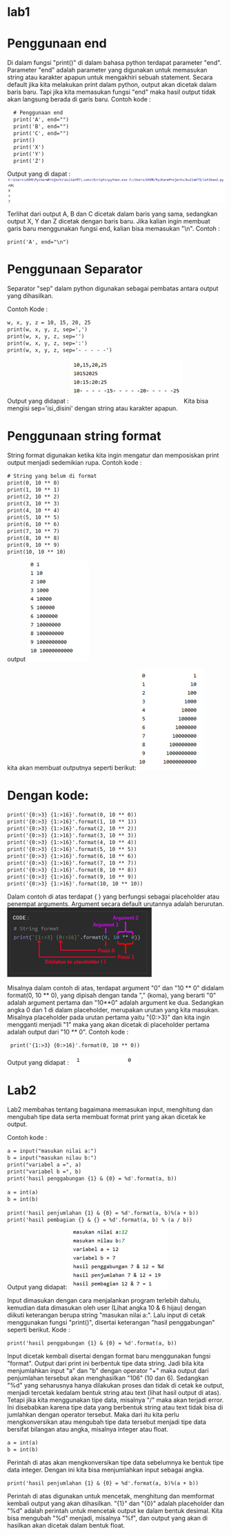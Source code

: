 # lab1
# Penggunaan end
Di dalam fungsi "print()" di dalam bahasa python terdapat parameter "end". Parameter "end" adalah parameter yang digunakan untuk memasukan string atau karakter apapun untuk mengakhiri sebuah statement. Secara default jika kita melakukan print dalam python, output akan dicetak dalam baris baru. Tapi jika kita memasukan fungsi "end" maka hasil output tidak akan langsung berada di garis baru. Contoh kode :

      # Penggunaan end  
      print('A', end="")  
      print('B', end="")  
      print('C', end="")  
      print()  
      print('X')  
      print('Y')  
      print('Z')
      
Output yang di dapat :
![](https://github.com/aditya-sultan/latihan2/blob/master/Capture.PNG)
 
Terlihat dari output A, B dan C dicetak dalam baris yang sama, sedangkan output X, Y dan Z dicetak dengan baris baru. Jika kalian ingin membuat garis baru menggunakan fungsi end, kalian bisa memasukan "\n".
Contoh :

    print('A', end="\n") 

# Penggunaan Separator
Separator "sep" dalam python digunakan sebagai pembatas antara output yang dihasilkan.

Contoh Kode :

    w, x, y, z = 10, 15, 20, 25  
    print(w, x, y, z, sep=',')  
    print(w, x, y, z, sep='')  
    print(w, x, y, z, sep=':')  
    print(w, x, y, z, sep='- - - - -')

Output yang didapat :
![](https://github.com/aditya-sultan/latihan2/blob/master/Capture1.PNG)
Kita bisa mengisi sep='isi_disini' dengan string atau karakter apapun.

# Penggunaan string format
String format digunakan ketika kita ingin mengatur dan memposiskan print output menjadi sedemikian rupa.
Contoh kode :
  
    # String yang belum di format
    print(0, 10 ** 0)  
    print(1, 10 ** 1)  
    print(2, 10 ** 2)  
    print(3, 10 ** 3)  
    print(4, 10 ** 4)  
    print(5, 10 ** 5)  
    print(6, 10 ** 6)  
    print(7, 10 ** 7)  
    print(8, 10 ** 8)  
    print(9, 10 ** 9)  
    print(10, 10 ** 10)
    
 output
 ![](https://github.com/aditya-sultan/latihan2/blob/master/Capture2.PNG)
 
 kita akan membuat outputnya seperti berikut:
 ![](https://github.com/aditya-sultan/latihan2/blob/master/Capture3.PNG)
 
 # Dengan kode:
 
    print('{0:>3} {1:>16}'.format(0, 10 ** 0))  
    print('{0:>3} {1:>16}'.format(1, 10 ** 1))  
    print('{0:>3} {1:>16}'.format(2, 10 ** 2))  
    print('{0:>3} {1:>16}'.format(3, 10 ** 3))  
    print('{0:>3} {1:>16}'.format(4, 10 ** 4))  
    print('{0:>3} {1:>16}'.format(5, 10 ** 5))  
    print('{0:>3} {1:>16}'.format(6, 10 ** 6))  
    print('{0:>3} {1:>16}'.format(7, 10 ** 7))  
    print('{0:>3} {1:>16}'.format(8, 10 ** 8))  
    print('{0:>3} {1:>16}'.format(9, 10 ** 9))  
    print('{0:>3} {1:>16}'.format(10, 10 ** 10))
    
Dalam contoh di atas terdapat { } yang berfungsi sebagai placeholder atau penempat arguments. Argument secara default urutannya adalah berurutan.
![](https://github.com/aditya-sultan/latihan2/blob/master/6_Output_String-f.png)

Misalnya dalam contoh di atas, terdapat argument "0" dan "10 ** 0" didalam format(0, 10 ** 0), yang dipisah dengan tanda "," (koma), yang berarti "0" adalah argument pertama dan "10**0" adalah argument ke dua. Sedangkan angka 0 dan 1 di dalam placeholder, merupakan urutan yang kita masukan. Misalnya placeholder pada urutan pertama yaitu "{0:>3}" dan kita ingin mengganti menjadi "1" maka yang akan dicetak di placeholder pertama adalah output dari "10 ** 0". Contoh kode :

     print('{1:>3} {0:>16}'.format(0, 10 ** 0))
     
 Output yang didapat :
 ![](https://github.com/aditya-sultan/latihan2/blob/master/Capture4.PNG)
 
 # Lab2
 
Lab2 membahas tentang bagaimana memasukan input, menghitung dan mengubah tipe data serta membuat format print yang akan dicetak ke output.

Contoh kode :

    a = input("masukan nilai a:")
    b = input("masukan nilau b:")
    print("variabel a =", a)
    print("variabel b =", b)
    print('hasil penggabungan {1} & {0} = %d'.format(a, b))

    a = int(a)
    b = int(b)

    print('hasil penjumlahan {1} & {0} = %d'.format(a, b)%(a + b))
    print('hasil pembagian {} & {} = %d'.format(a, b) % (a / b))
    
 Output yang didapat:
 ![](https://github.com/aditya-sultan/latihan2/blob/master/Capture5.PNG)
 
Input dimasukan dengan cara menjalankan program terlebih dahulu, kemudian data dimasukan oleh user (Lihat angka 10 & 6 hijau) dengan diikuti keterangan berupa string "masukan nilai a:". Lalu input di cetak menggunakan fungsi "print()", disertai keterangan "hasil penggabungan" seperti berikut. Kode :

    print('hasil penggabungan {1} & {0} = %d'.format(a, b))
 
Input dicetak kembali disertai dengan format baru menggunakan fungsi "format". Output dari print ini berbentuk tipe data string. Jadi bila kita menjumlahkan input "a" dan "b" dengan operator "+" maka output dari penjumlahan tersebut akan menghasilkan "106" (10 dan 6). Sedangkan "%d" yang seharusnya hanya dilakukan proses dan tidak di cetak ke output, menjadi tercetak kedalam bentuk string atau text (lihat hasil output di atas). Tetapi jika kita menggunakan tipe data, misalnya "/" maka akan terjadi error. Ini disebabkan karena tipe data yang berbentuk string atau text tidak bisa di jumlahkan dengan operator tersebut. Maka dari itu kita perlu mengkonversikan atau mengubah tipe data tersebut menjadi tipe data bersifat bilangan atau angka, misalnya integer atau float.

    a = int(a)
    b = int(b)
  
Perintah di atas akan mengkonversikan tipe data sebelumnya ke bentuk tipe data integer. Dengan ini kita bisa menjumlahkan input sebagai angka.

    print('hasil penjumlahan {1} & {0} = %d'.format(a, b)%(a + b))

Perintah di atas digunakan untuk mencetak, menghitung dan memformat kembali output yang akan dihasilkan. "{1}" dan "{0}" adalah placeholder dan "%d" adalah perintah untuk mencetak output ke dalam bentuk desimal. Kita bisa mengubah "%d" menjadi, misalnya "%f", dan output yang akan di hasilkan akan dicetak dalam bentuk float.
